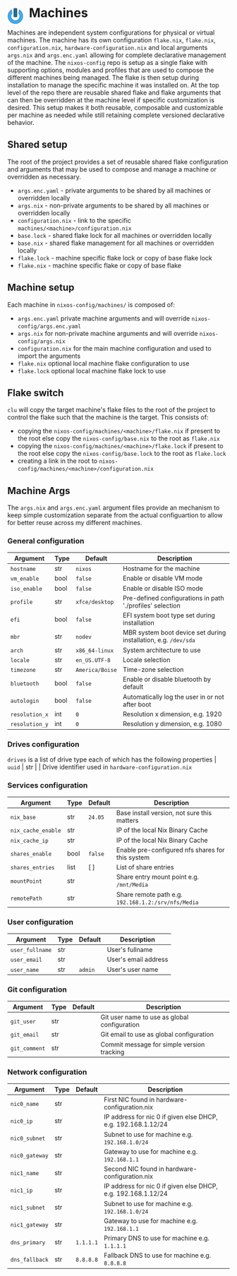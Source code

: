 # Machines <img style="margin: 6px 13px 0px 0px" align="left" src="../art/logo_36x36.png" />

Machines are independent system configurations for physical or virtual machines. The machine has its 
own configuration `flake.nix`, `flake.nix`, `configuration.nix`, `hardware-configuration.nix` and 
local arguments `args.nix` and `args.enc.yaml` allowing for complete declarative management of the 
machine. The `nixos-config` repo is setup as a single flake with supporting options, modules and 
profiles that are used to compose the different machines being managed. The flake is then setup 
during installation to manage the specific machine it was installed on. At the top level of the repo 
there are reusable shared flake and flake arguments that can then be overridden at the machine level 
if specific customization is desired. This setup makes it both reusable, composable and customizable 
per machine as needed while still retaining complete versioned declarative behavior.

## Shared setup
The root of the project provides a set of reusable shared flake configuration and arguments that may 
be used to compose and manage a machine or overridden as necessary.

* `args.enc.yaml` - private arguments to be shared by all machines or overridden locally
* `args.nix` - non-private arguments to be shared by all machines or overridden locally
* `configuration.nix` - link to the specific `machines/<machine>/configuration.nix`
* `base.lock` - shared flake lock for all machines or overridden locally
* `base.nix` - shared flake management for all machines or overridden locally
* `flake.lock` - machine specific flake lock or copy of base flake lock
* `flake.nix` - machine specific flake or copy of base flake

## Machine setup
Each machine in `nixos-config/machines/` is composed of:
* `args.enc.yaml` private machine arguments and will override `nixos-config/args.enc.yaml`
* `args.nix` for non-private machine arguments and will override `nixos-config/args.nix`
* `configuration.nix` for the main machine configuration and used to import the arguments 
* `flake.nix` optional local machine flake configuration to use
* `flake.lock` optional local machine flake lock to use

## Flake switch
`clu` will copy the target machine's flake files to the root of the project to control the flake such 
that the machine is the target. This consists of:
* copying the `nixos-config/machines/<machine>/flake.nix` if present to the root else copy the 
  `nixos-config/base.nix` to the root as `flake.nix`
* copying the `nixos-config/machines/<machine>/flake.lock` if present to the root else copy the
  `nixos-config/base.lock` to the root as `flake.lock`
* creating a link in the root to `nixos-config/machines/<machine>/configuration.nix`

## Machine Args
The `args.nix` and `args.enc.yaml` argument files provide an mechanism to keep simple customization 
separate from the actual configuartion to allow for better reuse across my different machines.

### General configuration
| Argument          | Type  | Default         | Description
| ----------------- | ----- | --------------- | --------------------------------------
| `hostname`        | str   | `nixos`         | Hostname for the machine
| `vm_enable`       | bool  | `false`         | Enable or disable VM mode
| `iso_enable`      | bool  | `false`         | Enable or disable ISO mode
| `profile`         | str   | `xfce/desktop`  | Pre-defined configurations in path './profiles' selection
| `efi`             | bool  | `false`         | EFI system boot type set during installation
| `mbr`             | str   | `nodev`         | MBR system boot device set during installation, e.g. `/dev/sda`
| `arch`            | str   | `x86_64-linux`  | System architecture to use
| `locale`          | str   | `en_US.UTF-8`   | Locale selection
| `timezone`        | str   | `America/Boise` | Time-zone selection
| `bluetooth`       | bool  | `false`         | Enable or disable bluetooth by default
| `autologin`       | bool  | `false`         | Automatically log the user in or not after boot
| `resolution_x`    | int   | `0`             | Resolution x dimension, e.g. 1920
| `resolution_y`    | int   | `0`             | Resolution y dimension, e.g. 1080

### Drives configuration
`drives` is a list of drive type each of which has the following properties
| `uuid`            | str   |                 | Drive identifier used in `hardware-configuration.nix`

### Services configuration
| Argument          | Type  | Default         | Description
| ----------------- | ----- | --------------- | --------------------------------------
| `nix_base`        | str   | `24.05`         | Base install version, not sure this matters
| `nix_cache_enable`| str   |                 | IP of the local Nix Binary Cache
| `nix_cache_ip`    | str   |                 | IP of the local Nix Binary Cache
| `shares_enable`   | bool  | `false`         | Enable pre-configured nfs shares for this system
| `shares_entries`  | list  | [ ]             | List of share entries
| `mountPoint`      | str   |                 | Share entry mount point e.g. `/mnt/Media`
| `remotePath`      | str   |                 | Share remote path e.g. `192.168.1.2:/srv/nfs/Media` 

### User configuration
| Argument          | Type  | Default         | Description
| ----------------- | ----- | --------------- | --------------------------------------
| `user_fullname`   | str   |                 | User's fullname 
| `user_email`      | str   |                 | User's email address
| `user_name`       | str   | `admin`         | User's user name

### Git configuration
| Argument          | Type  | Default         | Description
| ----------------- | ----- | --------------- | --------------------------------------
| `git_user`        | str   |                 | Git user name to use as global configuration
| `git_email`       | str   |                 | Git email to use as global configuration
| `git_comment`     | str   |                 | Commit message for simple version tracking

### Network configuration
| Argument          | Type  | Default         | Description
| ----------------- | ----- | --------------- | --------------------------------------
| `nic0_name`       | str   |                 | First NIC found in hardware-configuration.nix
| `nic0_ip`         | str   |                 | IP address for nic 0 if given else DHCP, e.g. 192.168.1.12/24
| `nic0_subnet`     | str   |                 | Subnet to use for machine e.g. `192.168.1.0/24`
| `nic0_gateway`    | str   |                 | Gateway to use for machine e.g. `192.168.1.1`
| `nic1_name`       | str   |                 | Second NIC found in hardware-configuration.nix
| `nic1_ip`         | str   |                 | IP address for nic 0 if given else DHCP, e.g. 192.168.1.12/24
| `nic1_subnet`     | str   |                 | Subnet to use for machine e.g. `192.168.1.0/24`
| `nic1_gateway`    | str   |                 | Gateway to use for machine e.g. `192.168.1.1`
| `dns_primary`     | str   | `1.1.1.1`       | Primary DNS to use for machine e.g. `1.1.1.1`
| `dns_fallback`    | str   | `8.8.8.8`       | Fallback DNS to use for machine e.g. `8.8.8.8`

<!-- 
vim: ts=2:sw=2:sts=2
-->
